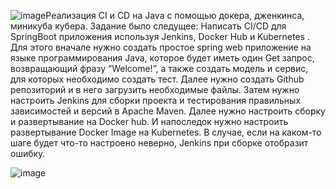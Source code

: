 ![image](https://github.com/Jekkan322/devops-automation/assets/56918608/268e8be8-99f2-47c2-a094-4b84942c370f)Реализация CI и CD на Java с помощью докера, дженкинса, миникуба кубера. Задание было следущее:
Написать CI/CD для SpringBoot приложения используя Jenkins, Docker Hub и Kubernetes .
Для этого вначале нужно создать простое spring web приложение на языке программирования Java, которое будет иметь один Get запрос, возвращающий фразу “Welcome!”, а также создать модель и сервис, для которых необходимо создать тест.
Далее нужно создать Github репозиторий и в него загрузить необходимые файлы.
Затем нужно настроить Jenkins для сборки проекта и тестирования правильных зависимостей и версий в Apache Maven.
Далее нужно настроить сборку и развертывание на Docker hub.
И напоследок нужно настроить развертывание Docker Image на Kubernetes.
В случае, если на каком-то шаге будет что-то настроено неверно, Jenkins при сборке отобразит ошибку.

![image](https://github.com/Jekkan322/devops-automation/assets/56918608/fa5b7293-caa3-4968-be29-81651047f591)

